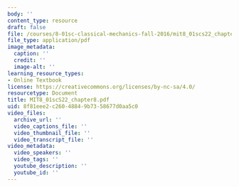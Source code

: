 ```yaml
---
body: ''
content_type: resource
draft: false
file: /courses/8-01sc-classical-mechanics-fall-2016/mit8_01scs22_chapter8.pdf
file_type: application/pdf
image_metadata:
  caption: ''
  credit: ''
  image-alt: ''
learning_resource_types:
- Online Textbook
license: https://creativecommons.org/licenses/by-nc-sa/4.0/
resourcetype: Document
title: MIT8_01scS22_chapter8.pdf
uid: 8f81eee2-c260-4884-9b73-58677d0aa5c0
video_files:
  archive_url: ''
  video_captions_file: ''
  video_thumbnail_file: ''
  video_transcript_file: ''
video_metadata:
  video_speakers: ''
  video_tags: ''
  youtube_description: ''
  youtube_id: ''
---
```

